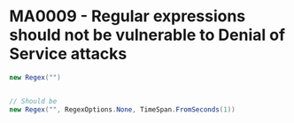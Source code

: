 # MA0009 - Regular expressions should not be vulnerable to Denial of Service attacks

````csharp
new Regex("")


// Should be
new Regex("", RegexOptions.None, TimeSpan.FromSeconds(1))
````
